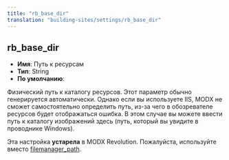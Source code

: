 ```yaml
---
title: "rb_base_dir"
translation: "building-sites/settings/rb_base_dir"
---
```


## rb_base_dir

-   **Имя**: Путь к ресурсам
-   **Тип**: String
-   **По умолчанию**:

Физический путь к каталогу ресурсов. Этот параметр обычно генерируется автоматически. Однако если вы используете IIS, MODX не сможет самостоятельно определить путь, из-за чего в обозревателе ресурсов будет отображаться ошибка. В этом случае вы можете ввести путь к каталогу изображений здесь (путь, который вы увидите в проводнике Windows).

Эта настройка **устарела** в MODX Revolution. Пожалуйста, используйте вместо [filemanager_path](building-sites/settings/filemanager_path "filemanager_path").
